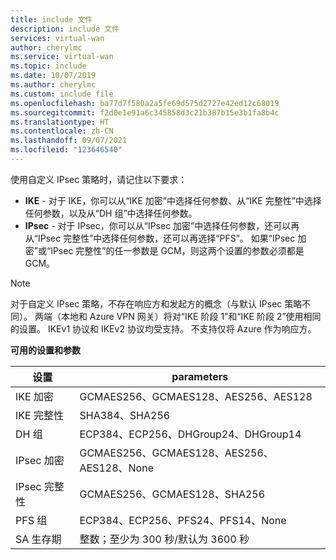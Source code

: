 ```yaml
---
title: include 文件
description: include 文件
services: virtual-wan
author: cherylmc
ms.service: virtual-wan
ms.topic: include
ms.date: 10/07/2019
ms.author: cherylmc
ms.custom: include file
ms.openlocfilehash: ba77d7f580a2a5fe69d575d2727e42ed12c68019
ms.sourcegitcommit: f2d0e1e91a6c345858d3c21b387b15e3b1fa8b4c
ms.translationtype: HT
ms.contentlocale: zh-CN
ms.lasthandoff: 09/07/2021
ms.locfileid: "123646540"
---
```

使用自定义 IPsec 策略时，请记住以下要求：

* **IKE** - 对于 IKE，你可以从“IKE 加密”中选择任何参数、从“IKE 完整性”中选择任何参数，以及从“DH 组”中选择任何参数。
* **IPsec** - 对于 IPsec，你可以从“IPsec 加密”中选择任何参数，还可以再从“IPsec 完整性”中选择任何参数，还可以再选择“PFS”。 如果“IPsec 加密”或“IPsec 完整性”的任一参数是 GCM，则这两个设置的参数必须都是 GCM。

>[!NOTE]
> 对于自定义 IPsec 策略，不存在响应方和发起方的概念（与默认 IPsec 策略不同）。 两端（本地和 Azure VPN 网关）将对“IKE 阶段 1”和“IKE 阶段 2”使用相同的设置。 IKEv1 协议和 IKEv2 协议均受支持。 不支持仅将 Azure 作为响应方。
>

**可用的设置和参数**

| 设置 | parameters |
|--- |--- |
| IKE 加密 | GCMAES256、GCMAES128、AES256、AES128 |
| IKE 完整性 | SHA384、SHA256 |
| DH 组 | ECP384、ECP256、DHGroup24、DHGroup14 |
| IPsec 加密 | GCMAES256、GCMAES128、AES256、AES128、None |
| IPsec 完整性 | GCMAES256、GCMAES128、SHA256 |
| PFS 组 | ECP384、ECP256、PFS24、PFS14、None |
| SA 生存期 |整数；至少为 300 秒/默认为 3600 秒 |
